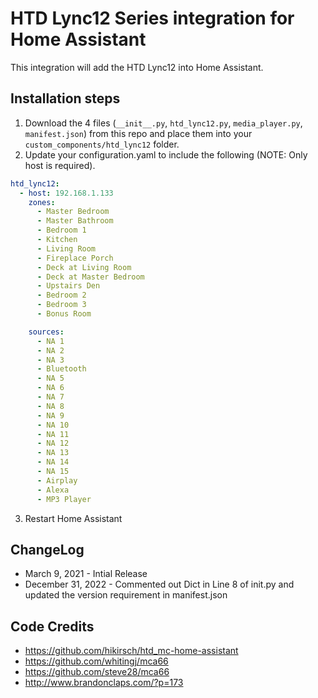 # HTD Lync12 Series integration for Home Assistant

This integration will add the HTD Lync12 into Home Assistant.

## Installation steps

1. Download the 4 files (`__init__.py`, `htd_lync12.py`, `media_player.py`, `manifest.json`) from this repo and place them into your `custom_components/htd_lync12` folder.
2. Update your configuration.yaml to include the following (NOTE: Only host is required).
```yaml
htd_lync12:
  - host: 192.168.1.133
    zones:
      - Master Bedroom
      - Master Bathroom
      - Bedroom 1
      - Kitchen
      - Living Room
      - Fireplace Porch
      - Deck at Living Room
      - Deck at Master Bedroom
      - Upstairs Den
      - Bedroom 2
      - Bedroom 3
      - Bonus Room

    sources:
      - NA 1
      - NA 2
      - NA 3
      - Bluetooth
      - NA 5
      - NA 6
      - NA 7
      - NA 8
      - NA 9
      - NA 10
      - NA 11
      - NA 12
      - NA 13
      - NA 14
      - NA 15
      - Airplay
      - Alexa
      - MP3 Player
```
3. Restart Home Assistant


## ChangeLog
- March 9, 2021 - Intial Release
- December 31, 2022 - Commented out Dict in Line 8 of init.py and updated the version requirement in manifest.json


## Code Credits
- https://github.com/hikirsch/htd_mc-home-assistant
- https://github.com/whitingj/mca66
- https://github.com/steve28/mca66
- http://www.brandonclaps.com/?p=173
